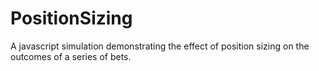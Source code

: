# PositionSizing
A javascript simulation demonstrating the effect of position sizing on the outcomes of a series of bets.
